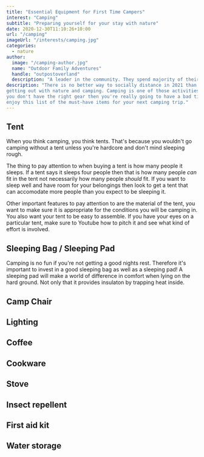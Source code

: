 ```yaml
---
title: "Essential Equipment for First Time Campers"
interest: "Camping"
subtitle: "Preparing yourself for your stay with nature"
date: 2020-12-30T11:10:26+10:00
url: "/camping"
imageUrl: "/interests/camping.jpg"
categories:
  - nature
author:
  image: "/camping-author.jpg"
  name: "Outdoor Family Adventures"
  handle: "outpostoverland"
  description: "A leader in the community. They spend majority of their time fostering and growing the community."
description: "There is no better way to socially distance in 2021 than by
getting out with nature and camping. Camping is one of those activities that if
you don't have the right gear then you're really going to have a bad time. So
enjoy this list of the must-have items for your next camping trip."
---
```


## Tent
When you think camping, you think tents. That's because you wouldn't go camping
without a tent unless you're hardcore and don't mind sleeping rough.

The thing to pay attention to when buying a tent is how many people it sleeps.
If a tent says it sleeps four people then that is how many people *can* fit in
the tent not necessarily how many people *should* fit. If you want to sleep well
and have room for your belongings then look to get a tent that can accomodate
more people than you expect to be sleeping it.

Other important features to pay attention to are the material of the tent, you
want to make sure it is appropriate for the conditions you will be camping in.
You also want your tent to be easy to assemble. If you have your eyes on a
particular tent, make sure to Youtube how to pitch it and see what kind of
effort is involved.

## Sleeping Bag / Sleeping Pad
Camping is no fun if you're not getting a good nights rest. Therefore it's
important to invest in a good sleeping bag as well as a sleeping pad! A
sleeping pad will make a world of difference in comfort when lying on the hard
ground. Not only that it provides insulaton by trapping heat inside.

## Camp Chair

## Lighting

## Coffee

## Cookware

## Stove

## Insect repellent

## First aid kit

## Water storage
